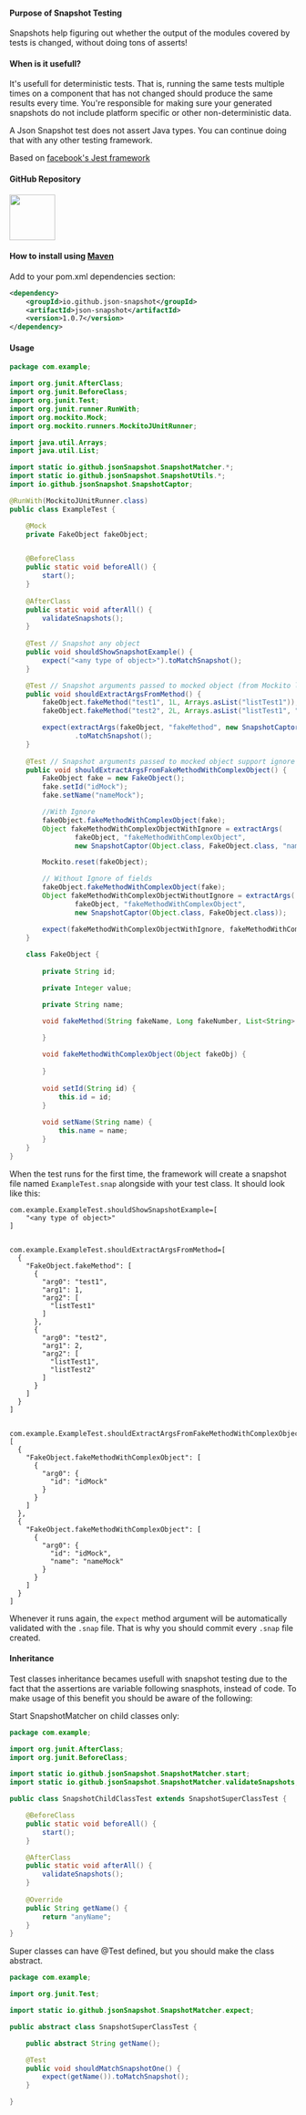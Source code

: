#### Purpose of Snapshot Testing
Snapshots help figuring out whether the output of the modules covered by tests is changed, without doing tons of asserts!

#### When is it usefull?

It's usefull for deterministic tests. That is, running the same tests multiple times on a component that has not changed 
should produce the same results every time. You're responsible for making sure your generated snapshots do not include 
platform specific or other non-deterministic data. 

A Json Snapshot test does not assert Java types. You can continue doing that with any other testing framework.


Based on [facebook's Jest framework](https://facebook.github.io/jest/docs/en/snapshot-testing.html)

#### GitHub Repository
<a href="https://github.com/json-snapshot/json-snapshot.github.io"><img src="https://assets-cdn.github.com/images/modules/logos_page/GitHub-Mark.png" width="80"></a>




#### How to install using [Maven](https://mvnrepository.com/artifact/io.github.json-snapshot/json-snapshot/0.0.1)



Add to your pom.xml dependencies section:

```xml
<dependency>
    <groupId>io.github.json-snapshot</groupId>
    <artifactId>json-snapshot</artifactId>
    <version>1.0.7</version>
</dependency>
```


#### Usage

```java
package com.example;

import org.junit.AfterClass;
import org.junit.BeforeClass;
import org.junit.Test;
import org.junit.runner.RunWith;
import org.mockito.Mock;
import org.mockito.runners.MockitoJUnitRunner;

import java.util.Arrays;
import java.util.List;

import static io.github.jsonSnapshot.SnapshotMatcher.*;
import static io.github.jsonSnapshot.SnapshotUtils.*;
import io.github.jsonSnapshot.SnapshotCaptor;

@RunWith(MockitoJUnitRunner.class)
public class ExampleTest {

    @Mock
    private FakeObject fakeObject;


    @BeforeClass
    public static void beforeAll() {
        start();
    }
    
    @AfterClass
    public static void afterAll() {
        validateSnapshots();
    }
    
    @Test // Snapshot any object
    public void shouldShowSnapshotExample() {
        expect("<any type of object>").toMatchSnapshot();
    }

    @Test // Snapshot arguments passed to mocked object (from Mockito library)
    public void shouldExtractArgsFromMethod() {
        fakeObject.fakeMethod("test1", 1L, Arrays.asList("listTest1"));
        fakeObject.fakeMethod("test2", 2L, Arrays.asList("listTest1", "listTest2"));

        expect(extractArgs(fakeObject, "fakeMethod", new SnapshotCaptor(String.class), new SnapshotCaptor(Long.class), new SnapshotCaptor(List.class)))
                .toMatchSnapshot();
    }
    
    @Test // Snapshot arguments passed to mocked object support ignore of fields
    public void shouldExtractArgsFromFakeMethodWithComplexObject() {
        FakeObject fake = new FakeObject();
        fake.setId("idMock");
        fake.setName("nameMock");

        //With Ignore
        fakeObject.fakeMethodWithComplexObject(fake);
        Object fakeMethodWithComplexObjectWithIgnore = extractArgs(
                fakeObject, "fakeMethodWithComplexObject", 
                new SnapshotCaptor(Object.class, FakeObject.class, "name"));

        Mockito.reset(fakeObject);

        // Without Ignore of fields
        fakeObject.fakeMethodWithComplexObject(fake);
        Object fakeMethodWithComplexObjectWithoutIgnore = extractArgs(
                fakeObject, "fakeMethodWithComplexObject", 
                new SnapshotCaptor(Object.class, FakeObject.class));

        expect(fakeMethodWithComplexObjectWithIgnore, fakeMethodWithComplexObjectWithoutIgnore).toMatchSnapshot();
    }
    
    class FakeObject {
        
        private String id;

        private Integer value;

        private String name;

        void fakeMethod(String fakeName, Long fakeNumber, List<String> fakeList) {

        }
        
        void fakeMethodWithComplexObject(Object fakeObj) {
        
        }
        
        void setId(String id) {
            this.id = id;
        }
        
        void setName(String name) {
            this.name = name;
        }
    }
}
```

When the test runs for the first time, the framework will create a snapshot file named `ExampleTest.snap` alongside with your test class. It should look like this:
```text
com.example.ExampleTest.shouldShowSnapshotExample=[
    "<any type of object>"
]


com.example.ExampleTest.shouldExtractArgsFromMethod=[
  {
    "FakeObject.fakeMethod": [
      {
        "arg0": "test1",
        "arg1": 1,
        "arg2": [
          "listTest1"
        ]
      },
      {
        "arg0": "test2",
        "arg1": 2,
        "arg2": [
          "listTest1",
          "listTest2"
        ]
      }
    ]
  }
]


com.example.ExampleTest.shouldExtractArgsFromFakeMethodWithComplexObject=[
  {
    "FakeObject.fakeMethodWithComplexObject": [
      {
        "arg0": {
          "id": "idMock"
        }
      }
    ]
  },
  {
    "FakeObject.fakeMethodWithComplexObject": [
      {
        "arg0": {
          "id": "idMock",
          "name": "nameMock"
        }
      }
    ]
  }
]
```

Whenever it runs again, the `expect` method argument will be automatically validated with the `.snap` file. That is why you should commit every `.snap` file created.


#### Inheritance

Test classes inheritance becames usefull with snapshot testing due to the fact that the assertions are variable following snasphots, instead of code. 
To make usage of this benefit you should be aware of the following:

Start SnapshotMatcher on child classes only:

```java
package com.example;

import org.junit.AfterClass;
import org.junit.BeforeClass;

import static io.github.jsonSnapshot.SnapshotMatcher.start;
import static io.github.jsonSnapshot.SnapshotMatcher.validateSnapshots;

public class SnapshotChildClassTest extends SnapshotSuperClassTest {

    @BeforeClass
    public static void beforeAll() {
        start();
    }

    @AfterClass
    public static void afterAll() {
        validateSnapshots();
    }
    
    @Override
    public String getName() {
        return "anyName";
    }
}
```

Super classes can have @Test defined, but you should make the class abstract.

```java
package com.example;

import org.junit.Test;

import static io.github.jsonSnapshot.SnapshotMatcher.expect;

public abstract class SnapshotSuperClassTest {

    public abstract String getName();

    @Test
    public void shouldMatchSnapshotOne() {
        expect(getName()).toMatchSnapshot();
    }

}
```
